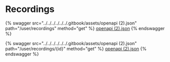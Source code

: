 # Recordings

{% swagger src="../../../../../../.gitbook/assets/openapi (2).json" path="/user/recordings" method="get" %}
[openapi (2).json](<../../../../../../.gitbook/assets/openapi (2).json>)
{% endswagger %}

{% swagger src="../../../../../../.gitbook/assets/openapi (2).json" path="/user/recordings/{id}" method="get" %}
[openapi (2).json](<../../../../../../.gitbook/assets/openapi (2).json>)
{% endswagger %}
